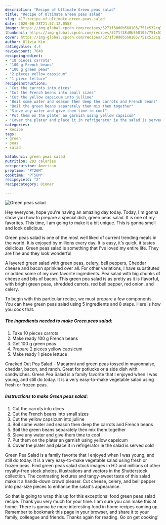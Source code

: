 ```yaml
---
description: "Recipe of Ultimate Green peas salad"
title: "Recipe of Ultimate Green peas salad"
slug: 417-recipe-of-ultimate-green-peas-salad
date: 2020-06-28T21:57:12.055Z
image: https://img-global.cpcdn.com/recipes/5271f38d0b568105/751x532cq70/green-peas-salad-recipe-main-photo.jpg
thumbnail: https://img-global.cpcdn.com/recipes/5271f38d0b568105/751x532cq70/green-peas-salad-recipe-main-photo.jpg
cover: https://img-global.cpcdn.com/recipes/5271f38d0b568105/751x532cq70/green-peas-salad-recipe-main-photo.jpg
author: Olivia Kim
ratingvalue: 4.4
reviewcount: 7640
recipeingredient:
- "10 pieces carrots"
- "100 g French beans"
- "100 g green peas"
- "2 pieces yellow capsicum"
- "1 piece lettuce"
recipeinstructions:
- "Cut the carrots into dices"
- "Cut the French beans into small sizes"
- "Cut the yellow capsicum into julline"
- "Boil some water and season then deep the carrots and French beans"
- "Boil the green beans separately then mix them together"
- "Sieve any water and give them time to cool"
- "Put them on the plater an garnish using yellow capsicum"
- "Cover the plater and place it in refrigerator ie the salad is served cold"
categories:
- Recipe
tags:
- green
- peas
- salad

katakunci: green peas salad 
nutrition: 293 calories
recipecuisine: American
preptime: "PT26M"
cooktime: "PT50M"
recipeyield: "2"
recipecategory: Dinner

---
```



![Green peas salad](https://img-global.cpcdn.com/recipes/5271f38d0b568105/751x532cq70/green-peas-salad-recipe-main-photo.jpg)

Hey everyone, hope you're having an amazing day today. Today, I'm gonna show you how to prepare a special dish, green peas salad. It is one of my favorites. This time, I am going to make it a bit unique. This is gonna smell and look delicious.

Green peas salad is one of the most well liked of current trending meals in the world. It is enjoyed by millions every day. It is easy, it's quick, it tastes delicious. Green peas salad is something that I've loved my entire life. They are fine and they look wonderful.

A layered green salad with green peas, celery, bell peppers, Cheddar cheese and bacon sprinkled over all. For other variations, I have substituted or added some of my own favorite ingredients. Pea salad with big chunks of cheese and bits of bacon. This green pea salad is as pretty as it is flavorful, with bright green peas, shredded carrots, red bell pepper, red onion, and celery.


To begin with this particular recipe, we must prepare a few components. You can have green peas salad using 5 ingredients and 8 steps. Here is how you cook that.

<!--inarticleads1-->

##### The ingredients needed to make Green peas salad:

1. Take 10 pieces carrots
1. Make ready 100 g French beans
1. Get 100 g green peas
1. Prepare 2 pieces yellow capsicum
1. Make ready 1 piece lettuce


Cracked Out Pea Salad - Macaroni and green peas tossed in mayonnaise, cheddar, bacon, and ranch. Great for potlucks or a side dish with sandwiches. Green Pea Salad is a family favorite that I enjoyed when I was young, and still do today. It is a very easy-to-make vegetable salad using fresh or frozen peas. 

<!--inarticleads2-->

##### Instructions to make Green peas salad:

1. Cut the carrots into dices
1. Cut the French beans into small sizes
1. Cut the yellow capsicum into julline
1. Boil some water and season then deep the carrots and French beans
1. Boil the green beans separately then mix them together
1. Sieve any water and give them time to cool
1. Put them on the plater an garnish using yellow capsicum
1. Cover the plater and place it in refrigerator ie the salad is served cold


Green Pea Salad is a family favorite that I enjoyed when I was young, and still do today. It is a very easy-to-make vegetable salad using fresh or frozen peas. Find green peas salad stock images in HD and millions of other royalty-free stock photos, illustrations and vectors in the Shutterstock collection. The contrasting textures and tangy-sweet taste of this salad make it a hands-down crowd pleaser. Cut cheese, celery, and bell pepper into pea-size pieces to enhance the salad&#39;s appearance. 

So that is going to wrap this up for this exceptional food green peas salad recipe. Thank you very much for your time. I am sure you can make this at home. There is gonna be more interesting food in home recipes coming up. Remember to bookmark this page in your browser, and share it to your family, colleague and friends. Thanks again for reading. Go on get cooking!
